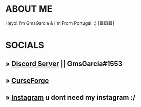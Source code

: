 # ABOUT ME

Heyo! I'm GmsGarcia & I'm From Portugal! :) [🟩🟨🟥]
 
# SOCIALS

## » [Discord Server](https://discord.gg/VSgTpTGZ8A) || GmsGarcia#1553
## » [CurseForge](https://authors.curseforge.com/members/gmsg4rci4)
## » [Instagram]() u dont need my instagram :/
